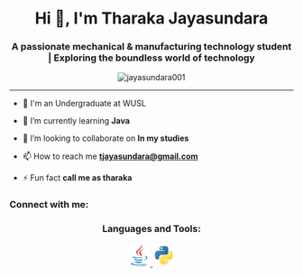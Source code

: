<h1 align="center">Hi 👋, I'm Tharaka Jayasundara</h1>
<h3 align="center">A passionate mechanical & manufacturing technology student | Exploring the boundless world of technology</h3>

<p align="center"> <img src="https://komarev.com/ghpvc/?username=jayasundara001&label=Profile%20views&color=0e75b6&style=flat" alt="jayasundara001" /> </p>

---
- 🔭 I'm an Undergraduate at WUSL
  
- 🌱 I’m currently learning **Java**

- 👯 I’m looking to collaborate on **In my studies**

- 📫 How to reach me **tjayasundara@gmail.com**

- ⚡ Fun fact **call me as tharaka**

<h3 align="left">Connect with me:</h3>
<p align="left">
</p>

<h3 align="center">Languages and Tools:</h3>
<p align="center"> <a href="https://www.java.com" target="_blank" rel="noreferrer"> <img src="https://raw.githubusercontent.com/devicons/devicon/master/icons/java/java-original.svg" alt="java" width="40" height="40"/> </a> <a href="https://www.python.org" target="_blank" rel="noreferrer"> <img src="https://raw.githubusercontent.com/devicons/devicon/master/icons/python/python-original.svg" alt="python" width="40" height="40"/> </a> </p>
